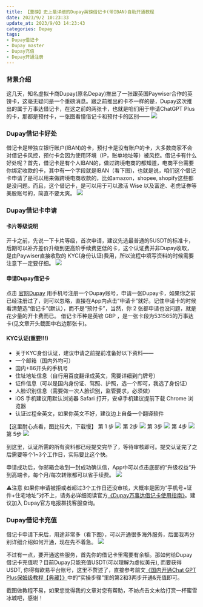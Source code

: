 ```yaml
---
title: 【重磅】史上最详细的Dupay英镑借记卡(带IBAN)自助开通教程
date: 2023/9/2 10:23:33
update_at: 2023/9/03 14:23:43
categories: Depay
tags: 
- Dupay借记卡 
- Dupay master
- Dupay充值
- Depay开通注册
---
```


### 背景介绍
这几天，知名虚拟卡商Dupay(原名Depay)推出了一张跟英国Paywiser合作的英镑卡，这毫无疑问是一个重磅消息。跟之前推出的卡不一样的是，Dupay这次推出的属于万事达借记卡，在这之前的两张卡，也就是咱们用于申请ChatGPT Plus的卡，那都是预付卡，一张图看懂借记卡和预付卡的区别——
![](https://gcore.jsdelivr.net/gh/btcltceth/blogassets@latest/c/img/dupay001-shuiyin.png)

### Dupay借记卡好处
借记卡是带独立银行账户(IBAN)的卡，预付卡是没有账户的卡，大多数商家不会对借记卡风控，预付卡会因为使用环境（IP，账单地址等）被风控。借记卡有什么好处呢？首先，借记卡是有个人IBAN的，做过跨境电商的都知道，电商平台需要你绑定收款的卡，其中有一个字段就是IBAN（看下图)，也就是说，咱们这个借记卡申请了是可以用来做跨境电商收款的，比如amazon，shopee, shopify这些都是没问题。而且，这个借记卡，是可以用于可以激活 Wise 以及富途、老虎证券等美股账号的，简直不要太爽。
![](https://gcore.jsdelivr.net/gh/btcltceth/blogassets@latest/c/img/dupay002.png)

### Dupay借记卡申请

#### 卡片等级说明
开卡之前，先说一下卡片等级，首次申请，建议先选最普通的5USDT的标准卡，后期可以补齐差价升级到更高阶手续费更低的卡，这个认证费并非Dupay收取，是由Paywiser直接收取的 KYC(身份认证)费用，所以流程中填写资料的时候需要注意下一定要仔细。
![](https://gcore.jsdelivr.net/gh/btcltceth/blogassets@latest/c/img/dupay003.png)

#### 申请Dupay借记卡
点击 [官网Dupay](https://dupay.one/web-app/register-h5?invitCode=hmXfgp&lang=zh-cn) 用手机号注册一个Dupay账号，申请一张Dupay卡，如果你之前已经注册过了，则可以忽略，直接在App内点击“申请卡”就好。记住申请卡的时候看清楚选“借记卡”(默认），而不是“预付卡”，当然，你 2 张都申请也没问题，就是花少量的开卡费而已。
借记卡币种是英镑 GBP ，是一张卡段为531565的万事达卡(见文章开头截图中右边那张卡)。

#### KYC认证(重要!!!)
 - 关于KYC身份认证，建议申请之前提前准备好以下资料——  
- 一个邮箱（国内外均可）  
- 国内+86开头的手机号
- 住址地址信息（自行用百度翻译成英文，需要详细到门牌号）  
- 证件信息（可以是国内身份证、驾照、护照，选一个即可，我选了身份证）
- 人脸识别信息（需要做一次人脸识别，监管要求，必须做）
- iOS 手机建议用默认浏览器 Safari 打开，安卓手机建议提前下载 Chrome 浏览器
- 认证过程全英文，如果你英文不好，建议边上自备一个翻译软件

【这里耐心点看，图比较大，下载慢】
第 1 步
![](https://gcore.jsdelivr.net/gh/btcltceth/blogassets@latest/c/img/dupay-kyc-001-shuiyin.png)
第 2步
![](https://gcore.jsdelivr.net/gh/btcltceth/blogassets@latest/c/img/dupay-kyc-002-shuiyin.png)
第 3步
![](https://gcore.jsdelivr.net/gh/btcltceth/blogassets@latest/c/img/dupay-kyc-003-shuiyin.png)
第 4步
![](https://gcore.jsdelivr.net/gh/btcltceth/blogassets@latest/c/img/dupay-kyc-004-shuiyin.png)
第 5步
![](https://gcore.jsdelivr.net/gh/btcltceth/blogassets@latest/c/img/dupay-kyc-005-shuiyin.png)

到这里，认证所需的所有资料都已经提交完毕了，等待审核即可。提交认证完了之后需要等个1~3个工作日，实际要比这个快。

申请成功后，你邮箱会收到一封成功确认信，App中可以点击底部的“升级权益“升到高端卡，每个月/每次转账都可以省手续费。
![](https://gcore.jsdelivr.net/gh/btcltceth/blogassets@latest/c/img//dupay006.jpg)

⚠️注意
如果你申请被拒或者超过3个工作日还没审核，大概率是因为“手机号+证件+住宅地址”对不上，请务必详细阅读官方[《Dupay万事达借记卡使用指南》](https://morning-pig-970.notion.site/Dupay-9aad94074dac48da80c22da54ac8d4b8)。建议加入 Dupay官方电报群找客服查询。


### Dupay借记卡充值
借记卡申请下来后，用途非常多（看下图），可以开通很多海外服务，后面我再分别详细介绍如何开通，现在先不着急。
![](https://gcore.jsdelivr.net/gh/btcltceth/blogassets@latest/c/img/dupay004.png)

不过有一点，要开通这些服务，首先你的借记卡里需要有余额。那如何给Dupay借记卡充值呢？目前Dupay只能充值USDT(可以理解为虚拟美元), 而要获得USDT, 你得有欧易平台账号，这里不赘述了，直接参考前文[《国内开通Chat GPT Plus保姆级教程【典藏】》](https://chatgpt-plus.github.io/#2%E3%80%81%E7%94%B3%E8%AF%B7%E6%AC%A7%E6%98%93%E8%B4%A6%E5%8F%B7%E5%AE%8C%E6%88%90USDT%E5%85%85%E5%80%BC)中的“实操步骤”里的第2和3两步开通&充值即可。

截图做教程不易，如果您觉得我的文章对您有帮助，不妨点击文末给打赏一杯蜜雪冰城吧，感谢！
